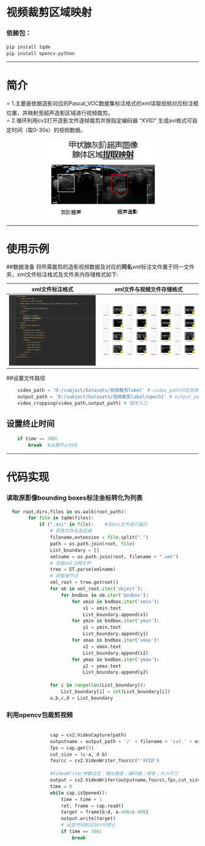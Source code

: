 # 视频裁剪区域映射

### 依赖包：
`pip install tqdm` \
`pip install opencv-python` 

----
# 简介
⭐ 1.主要是依据造影对应的Pascal_VOC数据集标注格式的xml读取视频对应标注框位置，并映射至超声造影区域进行视频裁剪。 \
⭐ 2.循环利用cv2打开造影文件逐帧裁剪并按指定编码器 “XVID” 生成avi格式可自定时间（取0-30s）的视频数据。
<div align="center">
  <img src="../A_readme_raw_pic/cropping/img_2.png" width="300"/>
</div>

---
# 使用示例

##数据准备
将所需裁剪的造影视频数据及对应的**同名**xml标注文件置于同一文件夹，xml文件标注格式及文件夹内存储格式如下:

| xml文件标注格式                                | xml文件与视频文件存储格式                            |
|------------------------------------------|-------------------------------------------|
| ![](../A_readme_raw_pic/cropping/img.png)  | ![](../A_readme_raw_pic/cropping/img_1.png) |

##设置文件路径

```python
    video_path = 'D:/subject/Datasets/视频裁剪label' # video_path对应存放原始视频和对应标注文件的位置
    output_path = 'D:/subject/Datasets/视频裁剪label/epoch1' # output_path对应输出位置
    video_cropping(video_path,output_path) # 程序入口
```

## 设置终止时间


```python
    if time == 300:
        break  #设置终止时间
```


-----
# 代码实现
### 读取原影像bounding boxes标注坐标转化为列表


````python
  for root,dirs,files in os.walk(root_path):
        for file in tqdm(files):
            if (".avi" in file):    #对avi文件进行遍历
                # 获取文件名及后缀
                filename,extension = file.split(".")
                path = os.path.join(root, file)
                List_boundary = []
                xmlname = os.path.join(root, filename + ".xml")
                # 读取xml注释文件
                tree = ET.parse(xmlname)
                # 获取根节点
                xml_root = tree.getroot()
                for ob in xml_root.iter('object'):
                    for bndbox in ob.iter('bndbox'):
                        for xmin in bndbox.iter('xmin'):
                            x1 = xmin.text
                            List_boundary.append(x1)
                        for ymin in bndbox.iter('ymin'):
                            y1 = ymin.text
                            List_boundary.append(y1)
                        for xmax in bndbox.iter('xmax'):
                            x2 = xmax.text
                            List_boundary.append(x2)
                        for ymax in bndbox.iter('ymax'):
                            y2 = ymax.text
                            List_boundary.append(y2)

                for i in range(len(List_boundary)):
                    List_boundary[i] = int(List_boundary[i])
                a,b,c,d = List_boundary
````


### 利用opencv包裁剪视频
```python

                cap = cv2.VideoCapture(path)
                outputname = output_path + '/' + filename + 'cut.' + extension
                fps = cap.get(5)
                cut_size = (c-a, d-b)
                fourcc = cv2.VideoWriter_fourcc(*'XVID')

                #VideoWriter参数设定：输出路径；编码器；帧率；大小尺寸
                output = cv2.VideoWriter(outputname,fourcc,fps,cut_size)
                time = 0
                while cap.isOpened():
                    time = time + 1
                    ret, frame = cap.read()
                    target = frame[b:d, a-400:c-400]
                    output.write(target)
                    # 设定时间到达30s时停止
                    if time == 300:
                        break
```